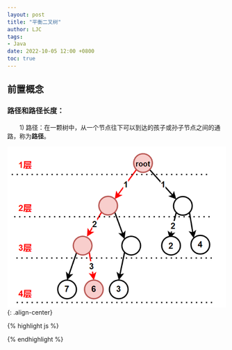 ```yaml
---
layout: post
title: "平衡二叉树"
author: LJC
tags:
- Java
date: 2022-10-05 12:00 +0800
toc: true
---
```


## 前置概念

### 路径和路径长度：

&emsp;&emsp;1) 路径：在一颗树中，从一个节点往下可以到达的孩子或孙子节点之间的通路，称为**路径**。

![def01.png](/images/def01.png "define"){: .align-center}







{% highlight js %}

{% endhighlight %}